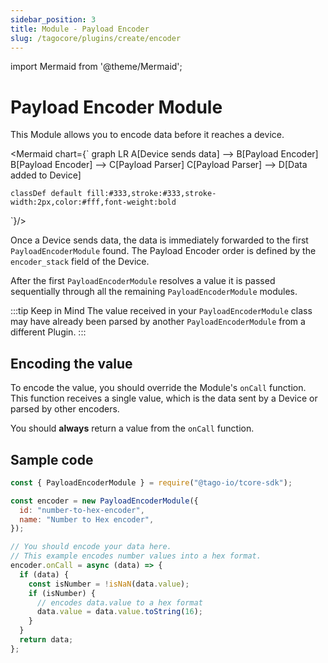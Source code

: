 ```yaml
---
sidebar_position: 3
title: Module - Payload Encoder
slug: /tagocore/plugins/create/encoder
---
```


import Mermaid from '@theme/Mermaid';

# Payload Encoder Module

This Module allows you to encode data before it reaches a device.

<Mermaid chart={`
graph LR
    A[Device sends data] --> B[Payload Encoder]
    B[Payload Encoder] --> C[Payload Parser]
    C[Payload Parser] --> D[Data added to Device]
    
    classDef default fill:#333,stroke:#333,stroke-width:2px,color:#fff,font-weight:bold
`}/>

Once a Device sends data, the data is immediately forwarded to the first `PayloadEncoderModule` found. The Payload
Encoder order is defined by the `encoder_stack` field of the Device.

After the first `PayloadEncoderModule` resolves a value it is passed sequentially through all the remaining
`PayloadEncoderModule` modules.

:::tip Keep in Mind
The value received in your `PayloadEncoderModule` class may have already been parsed by another `PayloadEncoderModule`
from a different Plugin.
:::

## Encoding the value

To encode the value, you should override the Module's `onCall` function. This function receives a single value, which
is the data sent by a Device or parsed by other encoders.

You should **always** return a value from the `onCall` function.


## Sample code

```js
const { PayloadEncoderModule } = require("@tago-io/tcore-sdk");

const encoder = new PayloadEncoderModule({
  id: "number-to-hex-encoder",
  name: "Number to Hex encoder",
});

// You should encode your data here.
// This example encodes number values into a hex format.
encoder.onCall = async (data) => {
  if (data) {
    const isNumber = !isNaN(data.value);
    if (isNumber) {
      // encodes data.value to a hex format
      data.value = data.value.toString(16);
    }
  }
  return data;
};
```
